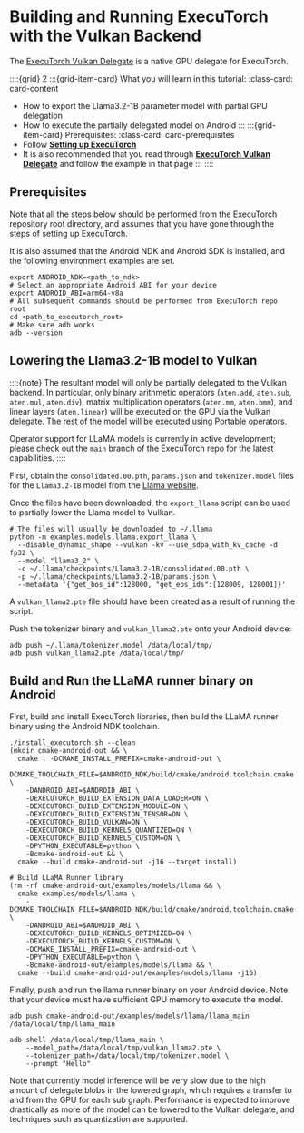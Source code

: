 # Building and Running ExecuTorch with the Vulkan Backend

The [ExecuTorch Vulkan Delegate](../../../docs/source/native-delegates-executorch-vulkan-delegate.md)
is a native GPU delegate for ExecuTorch.

<!----This will show a grid card on the page----->
::::{grid} 2
:::{grid-item-card}  What you will learn in this tutorial:
:class-card: card-content
* How to export the Llama3.2-1B parameter model with partial GPU delegation
* How to execute the partially delegated model on Android
:::
:::{grid-item-card}  Prerequisites:
:class-card: card-prerequisites
* Follow [**Setting up ExecuTorch**](../../../docs/source/getting-started-setup.rst)
* It is also recommended that you read through [**ExecuTorch Vulkan Delegate**](../../../docs/source/native-delegates-executorch-vulkan-delegate.md) and follow the example in that page
:::
::::

## Prerequisites

Note that all the steps below should be performed from the ExecuTorch repository
root directory, and assumes that you have gone through the steps of setting up
ExecuTorch.

It is also assumed that the Android NDK and Android SDK is installed, and the
following environment examples are set.

```shell
export ANDROID_NDK=<path_to_ndk>
# Select an appropriate Android ABI for your device
export ANDROID_ABI=arm64-v8a
# All subsequent commands should be performed from ExecuTorch repo root
cd <path_to_executorch_root>
# Make sure adb works
adb --version
```

## Lowering the Llama3.2-1B model to Vulkan

::::{note}
The resultant model will only be partially delegated to the Vulkan backend. In
particular, only binary arithmetic operators (`aten.add`, `aten.sub`,
`aten.mul`, `aten.div`), matrix multiplication operators (`aten.mm`, `aten.bmm`),
and linear layers (`aten.linear`) will be executed on the GPU via the Vulkan
delegate. The rest of the model will be executed using Portable operators.

Operator support for LLaMA models is currently in active development; please
check out the `main` branch of the ExecuTorch repo for the latest capabilities.
::::

First, obtain the `consolidated.00.pth`, `params.json` and `tokenizer.model`
files for the `Llama3.2-1B` model from the [Llama website](https://www.llama.com/llama-downloads/).

Once the files have been downloaded, the `export_llama` script can be used to
partially lower the Llama model to Vulkan.

```shell
# The files will usually be downloaded to ~/.llama
python -m examples.models.llama.export_llama \
  --disable_dynamic_shape --vulkan -kv --use_sdpa_with_kv_cache -d fp32 \
  --model "llama3_2" \
  -c ~/.llama/checkpoints/Llama3.2-1B/consolidated.00.pth \
  -p ~/.llama/checkpoints/Llama3.2-1B/params.json \
  --metadata '{"get_bos_id":128000, "get_eos_ids":[128009, 128001]}'
```

A `vulkan_llama2.pte` file should have been created as a result of running the
script.

Push the tokenizer binary and `vulkan_llama2.pte` onto your Android device:

```shell
adb push ~/.llama/tokenizer.model /data/local/tmp/
adb push vulkan_llama2.pte /data/local/tmp/
```

## Build and Run the LLaMA runner binary on Android

First, build and install ExecuTorch libraries, then build the LLaMA runner
binary using the Android NDK toolchain.

```shell
./install_executorch.sh --clean
(mkdir cmake-android-out && \
  cmake . -DCMAKE_INSTALL_PREFIX=cmake-android-out \
    -DCMAKE_TOOLCHAIN_FILE=$ANDROID_NDK/build/cmake/android.toolchain.cmake \
    -DANDROID_ABI=$ANDROID_ABI \
    -DEXECUTORCH_BUILD_EXTENSION_DATA_LOADER=ON \
    -DEXECUTORCH_BUILD_EXTENSION_MODULE=ON \
    -DEXECUTORCH_BUILD_EXTENSION_TENSOR=ON \
    -DEXECUTORCH_BUILD_VULKAN=ON \
    -DEXECUTORCH_BUILD_KERNELS_QUANTIZED=ON \
    -DEXECUTORCH_BUILD_KERNELS_CUSTOM=ON \
    -DPYTHON_EXECUTABLE=python \
    -Bcmake-android-out && \
  cmake --build cmake-android-out -j16 --target install)

# Build LLaMA Runner library
(rm -rf cmake-android-out/examples/models/llama && \
  cmake examples/models/llama \
    -DCMAKE_TOOLCHAIN_FILE=$ANDROID_NDK/build/cmake/android.toolchain.cmake \
    -DANDROID_ABI=$ANDROID_ABI \
    -DEXECUTORCH_BUILD_KERNELS_OPTIMIZED=ON \
    -DEXECUTORCH_BUILD_KERNELS_CUSTOM=ON \
    -DCMAKE_INSTALL_PREFIX=cmake-android-out \
    -DPYTHON_EXECUTABLE=python \
    -Bcmake-android-out/examples/models/llama && \
  cmake --build cmake-android-out/examples/models/llama -j16)
```

Finally, push and run the llama runner binary on your Android device. Note that
your device must have sufficient GPU memory to execute the model.

```shell
adb push cmake-android-out/examples/models/llama/llama_main /data/local/tmp/llama_main

adb shell /data/local/tmp/llama_main \
    --model_path=/data/local/tmp/vulkan_llama2.pte \
    --tokenizer_path=/data/local/tmp/tokenizer.model \
    --prompt "Hello"
```

Note that currently model inference will be very slow due to the high amount of
delegate blobs in the lowered graph, which requires a transfer to and from the
GPU for each sub graph. Performance is expected to improve drastically as more
of the model can be lowered to the Vulkan delegate, and techniques such as
quantization are supported.
